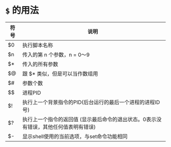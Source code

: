 # `$` 的用法

| 符号 | 说明 |
| ---- | ---- |
| $0 | 执行脚本名称 |
| $n | 传入的第 n 个参数，n = 0～9 |
| $* | 传入的所有参数 |
| $@ | 跟 $* 类似，但是可以当作数组用 |
| $# | 参数个数 |
| $$ | 进程PID |
| $! | 执行上一个背景指令的PID(后台运行的最后一个进程的进程ID号) |
| $? | 执行上一个指令的返回值 (显示最后命令的退出状态。0表示没有错误，其他任何值表明有错误) |
| $- | 显示shell使用的当前选项，与set命令功能相同 |

